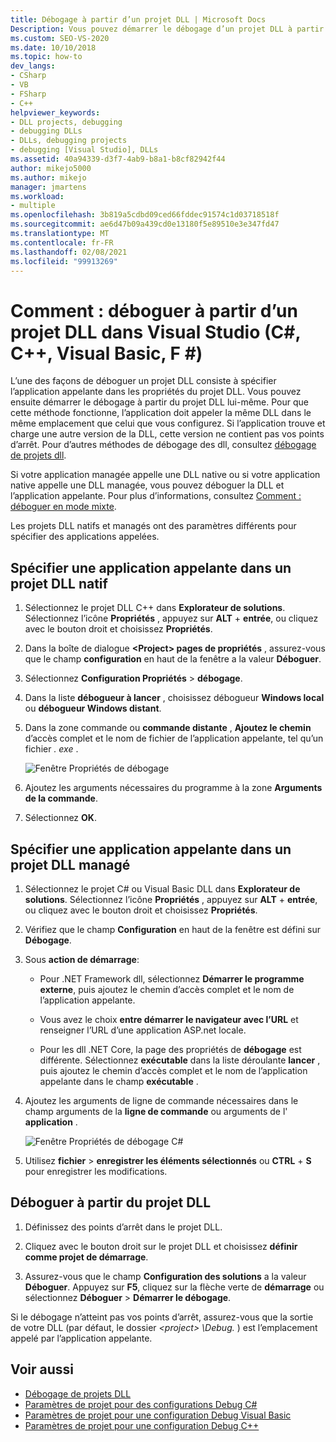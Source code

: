 ```yaml
---
title: Débogage à partir d’un projet DLL | Microsoft Docs
Description: Vous pouvez démarrer le débogage d’un projet DLL à partir du projet lui-même, en spécifiant l’application appelante dans les propriétés du projet. Pour plus d’informations, voir cet article.
ms.custom: SEO-VS-2020
ms.date: 10/10/2018
ms.topic: how-to
dev_langs:
- CSharp
- VB
- FSharp
- C++
helpviewer_keywords:
- DLL projects, debugging
- debugging DLLs
- DLLs, debugging projects
- debugging [Visual Studio], DLLs
ms.assetid: 40a94339-d3f7-4ab9-b8a1-b8cf82942f44
author: mikejo5000
ms.author: mikejo
manager: jmartens
ms.workload:
- multiple
ms.openlocfilehash: 3b819a5cdbd09ced66fddec91574c1d03718518f
ms.sourcegitcommit: ae6d47b09a439cd0e13180f5e89510e3e347fd47
ms.translationtype: MT
ms.contentlocale: fr-FR
ms.lasthandoff: 02/08/2021
ms.locfileid: "99913269"
---
```

# <a name="how-to-debug-from-a-dll-project-in-visual-studio-c-c-visual-basic-f"></a>Comment : déboguer à partir d’un projet DLL dans Visual Studio (C#, C++, Visual Basic, F #)

L’une des façons de déboguer un projet DLL consiste à spécifier l’application appelante dans les propriétés du projet DLL. Vous pouvez ensuite démarrer le débogage à partir du projet DLL lui-même. Pour que cette méthode fonctionne, l’application doit appeler la même DLL dans le même emplacement que celui que vous configurez. Si l’application trouve et charge une autre version de la DLL, cette version ne contient pas vos points d’arrêt. Pour d’autres méthodes de débogage des dll, consultez [débogage de projets dll](../debugger/debugging-dll-projects.md).

Si votre application managée appelle une DLL native ou si votre application native appelle une DLL managée, vous pouvez déboguer la DLL et l’application appelante. Pour plus d’informations, consultez [Comment : déboguer en mode mixte](../debugger/how-to-debug-in-mixed-mode.md).

Les projets DLL natifs et managés ont des paramètres différents pour spécifier des applications appelées.

## <a name="specify-a-calling-app-in-a-native-dll-project"></a>Spécifier une application appelante dans un projet DLL natif

1. Sélectionnez le projet DLL C++ dans **Explorateur de solutions**. Sélectionnez l’icône **Propriétés** , appuyez sur **ALT** + **entrée**, ou cliquez avec le bouton droit et choisissez **Propriétés**.

1. Dans la boîte de dialogue **\<Project> pages de propriétés** , assurez-vous que le champ **configuration** en haut de la fenêtre a la valeur **Déboguer**.

1. Sélectionnez **Configuration Propriétés**  >  **débogage**.

1. Dans la liste **débogueur à lancer** , choisissez débogueur **Windows local** ou **débogueur Windows distant**.

1. Dans la zone commande ou **commande distante** , **Ajoutez le chemin** d’accès complet et le nom de fichier de l’application appelante, tel qu’un fichier *. exe* .

   ![Fenêtre Propriétés de débogage](../debugger/media/dbg-debugging-properties-dll.png "Fenêtre Propriétés de débogage")

1. Ajoutez les arguments nécessaires du programme à la zone **Arguments de la commande**.

1. Sélectionnez **OK**.

## <a name="specify-a-calling-app-in-a-managed-dll-project"></a>Spécifier une application appelante dans un projet DLL managé

1. Sélectionnez le projet C# ou Visual Basic DLL dans **Explorateur de solutions**. Sélectionnez l’icône **Propriétés** , appuyez sur **ALT** + **entrée**, ou cliquez avec le bouton droit et choisissez **Propriétés**.

1. Vérifiez que le champ **Configuration** en haut de la fenêtre est défini sur **Débogage**.

1. Sous **action de démarrage**:

   - Pour .NET Framework dll, sélectionnez **Démarrer le programme externe**, puis ajoutez le chemin d’accès complet et le nom de l’application appelante.

   - Vous avez le choix **entre démarrer le navigateur avec l’URL** et renseigner l’URL d’une application ASP.net locale.

   - Pour les dll .NET Core, la page des propriétés de **débogage** est différente. Sélectionnez **exécutable** dans la liste déroulante **lancer** , puis ajoutez le chemin d’accès complet et le nom de l’application appelante dans le champ **exécutable** .

1. Ajoutez les arguments de ligne de commande nécessaires dans le champ arguments de la **ligne de commande** ou arguments de l' **application** .

   ![Fenêtre Propriétés de débogage C#](../debugger/media/dbg-debugging-properties-dll-csharp.png "Fenêtre Propriétés de débogage C#")

1. Utilisez **fichier**  >  **enregistrer les éléments sélectionnés** ou **CTRL** + **S** pour enregistrer les modifications.

## <a name="debug-from-the-dll-project"></a>Déboguer à partir du projet DLL

1. Définissez des points d’arrêt dans le projet DLL.

1. Cliquez avec le bouton droit sur le projet DLL et choisissez **définir comme projet de démarrage**.

1. Assurez-vous que le champ **Configuration des solutions** a la valeur **Déboguer**. Appuyez sur **F5**, cliquez sur la flèche verte de **démarrage** ou sélectionnez **Déboguer**  >  **Démarrer le débogage**.

Si le débogage n’atteint pas vos points d’arrêt, assurez-vous que la sortie de votre DLL (par défaut, le dossier *\<project> \Debug.* ) est l’emplacement appelé par l’application appelante.

## <a name="see-also"></a>Voir aussi
- [Débogage de projets DLL](../debugger/debugging-dll-projects.md)
- [Paramètres de projet pour des configurations Debug C#](../debugger/project-settings-for-csharp-debug-configurations.md)
- [Paramètres de projet pour une configuration Debug Visual Basic](../debugger/project-settings-for-a-visual-basic-debug-configuration.md)
- [Paramètres de projet pour une configuration Debug C++](../debugger/project-settings-for-a-cpp-debug-configuration.md)